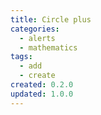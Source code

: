 ```yaml
---
title: Circle plus
categories:
  - alerts
  - mathematics
tags:
  - add
  - create
created: 0.2.0
updated: 1.0.0
---
```

